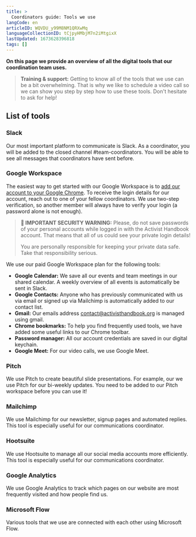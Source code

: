 ```yaml
---
title: >
  Coordinators guide: Tools we use
langCode: en
articleID: WQVDU_y99M8NM1QRXwMq
languageCollectionID: tCjpyHMbjM7n2iMtgixX
lastUpdated: 1673628396818
tags: []
---
```


**On this page we provide an overview of all the digital tools that our coordination team uses.**

> **Training & support:** Getting to know all of the tools that we use can be a bit overwhelming. That is why we like to schedule a video call so we can show you step by step how to use these tools. Don't hesitate to ask for help!

## List of tools

### Slack

Our most important platform to communicate is Slack. As a coordinator, you will be added to the closed channel #team-coordinators. You will be able to see all messages that coordinators have sent before.

### Google Workspace

The easiest way to get started with our Google Workspace is to [add our account to your Google Chrome](https://support.google.com/chrome/answer/2364824?co=GENIE.Platform%3DDesktop&hl=en). To receive the login details for our account, reach out to one of your fellow coordinators. We use two-step verification, so another member will always have to verify your login (a password alone is not enough).

> **🔐 IMPORTANT SECURITY WARNING:** Please, do not save passwords of your personal accounts while logged in with the Activist Handbook account. That means that all of us could see your private login details!
> 
> You are personally responsible for keeping your private data safe. Take that responsibility serious.

We use our paid Google Workspace plan for the following tools:

-   **Google Calendar:** We save all our events and team meetings in our shared calendar. A weekly overview of all events is automatically be sent in Slack.
-   **Google Contacts:** Anyone who has previously communicated with us via email or signed up via Mailchimp is automatically added to our contact list.
-   **Gmail:** Our emails address contact@activisthandbook.org is managed using gmail.
-   **Chrome bookmarks:** To help you find frequently used tools, we have added some useful links to our Chrome toolbar.
-   **Password manager:** All our account credentials are saved in our digital keychain.
-   **Google Meet:** For our video calls, we use Google Meet.

### Pitch

We use Pitch to create beautiful slide presentations. For example, our we use Pitch for our bi-weekly updates. You need to be added to our Pitch workspace before you can use it!

### Mailchimp

We use Mailchimp for our newsletter, signup pages and automated replies. This tool is especially useful for our communications coordinator.

### Hootsuite

We use Hootsuite to manage all our social media accounts more efficiently. This tool is especially useful for our communications coordinator.

### Google Analytics

We use Google Analytics to track which pages on our website are most frequently visited and how people find us.

### Microsoft Flow

Various tools that we use are connected with each other using Microsoft Flow.